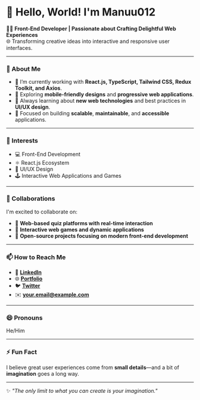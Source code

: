 # 👋 Hello, World! I'm Manuu012  

👨‍💻 **Front-End Developer | Passionate about Crafting Delightful Web Experiences**  
🌐 Transforming creative ideas into interactive and responsive user interfaces.  

---

### 🌟 About Me
- 🚀 I’m currently working with **React.js, TypeScript, Tailwind CSS, Redux Toolkit, and Axios**.  
- 📱 Exploring **mobile-friendly designs** and **progressive web applications**.  
- 🧠 Always learning about **new web technologies** and best practices in **UI/UX design**.  
- 🎯 Focused on building **scalable**, **maintainable**, and **accessible** applications.  

---

### 👀 Interests  
- 💻 Front-End Development  
- ⚛️ React.js Ecosystem  
- 🎨 UI/UX Design  
- 🕹️ Interactive Web Applications and Games  

---

### 💼 Collaborations  
I'm excited to collaborate on:  
- 🔹 **Web-based quiz platforms with real-time interaction**  
- 🔹 **Interactive web games and dynamic applications**  
- 🔹 **Open-source projects focusing on modern front-end development**  

---

### 📫 How to Reach Me  
- 💼 **[LinkedIn](www.linkedin.com/in/manojkumar002)**  
- 🌐 **[Portfolio]()**  
- 🐦 **[Twitter]()**  
- ✉️ **your.email@example.com**  

---

### 😄 Pronouns  
He/Him  

---

### ⚡ Fun Fact  
I believe great user experiences come from **small details**—and a bit of **imagination** goes a long way.  

---

✨ _"The only limit to what you can create is your imagination."_  

